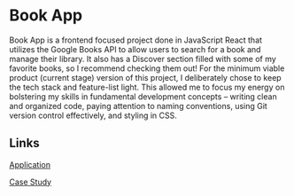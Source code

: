 # Book App

Book App is a frontend focused project done in JavaScript React that utilizes the Google Books API to allow users to search for a book and manage their library. It also has a Discover section filled with some of my favorite books, so I recommend checking them out! For the minimum viable product (current stage) version of this project, I deliberately chose to keep the tech stack and feature-list light. This allowed me to focus my energy on bolstering my skills in fundamental development concepts – writing clean and organized code, paying attention to naming conventions, using Git version control effectively, and styling in CSS.

## Links

[Application](https://illustrious-phoenix-4944a0.netlify.app)

[Case Study](https://www.zoelederman.com/projects/book-app)
